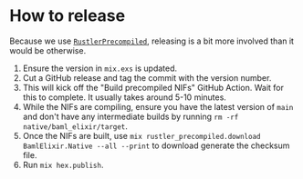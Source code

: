 # How to release

Because we use
[`RustlerPrecompiled`](https://hexdocs.pm/rustler_precompiled/RustlerPrecompiled.html), releasing
is a bit more involved than it would be otherwise.

1. Ensure the version in `mix.exs` is updated.
2. Cut a GitHub release and tag the commit with the version number.
3. This will kick off the "Build precompiled NIFs" GitHub Action. Wait for this to complete. It
   usually takes around 5-10 minutes.
4. While the NIFs are compiling, ensure you have the latest version of `main` and don't have any
   intermediate builds by running `rm -rf native/baml_elixir/target`.
5. Once the NIFs are built, use `mix rustler_precompiled.download BamlElixir.Native --all --print` to download generate the checksum file.
6. Run `mix hex.publish`.
